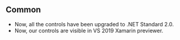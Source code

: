 ## Common

* Now, all the controls have been upgraded to .NET Standard 2.0.
* Now, our controls are visible in VS 2019 Xamarin previewer.